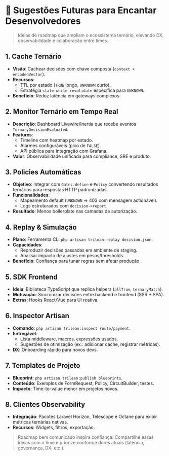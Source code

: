 # 🚀 Sugestões Futuras para Encantar Desenvolvedores

> Ideias de roadmap que ampliam o ecossistema ternário, elevando DX, observabilidade e colaboração entre times.

## 1. Cache Ternário
- **Visão**: Cachear decisões com chave composta (`context + encodedVector`).
- **Recursos**:
  - TTL por estado (`TRUE` longo, `UNKNOWN` curto).
  - Estratégia `stale-while-revalidate` específica para `UNKNOWN`.
- **Benefício**: Reduz latência em gateways complexos.

## 2. Monitor Ternário em Tempo Real
- **Descrição**: Dashboard Livewire/Inertia que recebe eventos `TernaryDecisionEvaluated`.
- **Features**:
  - Timeline com heatmap por estado.
  - Alarmes configuráveis (pico de `FALSE`).
  - API pública para integração com Grafana.
- **Valor**: Observabilidade unificada para compliance, SRE e produto.

## 3. Policies Automáticas
- **Objetivo**: Integrar com `Gate::define` e `Policy` convertendo resultados ternários para respostas HTTP padronizadas.
- **Funcionalidades**:
  - Mapeamento default (`UNKNOWN` => 403 com mensagem actionável).
  - Logs estruturados com `decision->report`.
- **Resultado**: Menos boilerplate nas camadas de autorização.

## 4. Replay & Simulação
- **Plano**: Ferramenta CLI `php artisan trilean:replay decision.json`.
- **Capacidades**:
  - Reproduzir decisões passadas em ambiente de staging.
  - Analisar impacto de ajustes em pesos/thresholds.
- **Benefício**: Confiança para tunar regras sem afetar produção.

## 5. SDK Frontend
- **Ideia**: Biblioteca TypeScript que replica helpers (`allTrue`, `ternaryMatch`).
- **Motivação**: Sincronizar decisões entre backend e frontend (SSR + SPA).
- **Extras**: Hooks React/Vue para UI reativa.

## 6. Inspector Artisan
- **Comando**: `php artisan trilean:inspect route/payment`.
- **Entregável**:
  - Lista middleware, macros, expressões usados.
  - Sugestões de otimização (ex.: adicionar cache, registrar métricas).
- **DX**: Onboarding rápido para novos devs.

## 7. Templates de Projeto
- **Blueprint**: `php artisan trilean:publish blueprints`.
- **Conteúdo**: Exemplos de FormRequest, Policy, CircuitBuilder, testes.
- **Impacto**: Time-to-value menor em projetos novos.

## 8. Clientes Observability
- **Integração**: Pacotes Laravel Horizon, Telescope e Octane para exibir métricas ternárias nativas.
- **Recursos**: Widgets, filtros, exportação.

> Roadmap bem comunicado inspira confiança. Compartilhe essas ideias com o time e priorize conforme dores atuais (latência, governança, DX, etc.).
